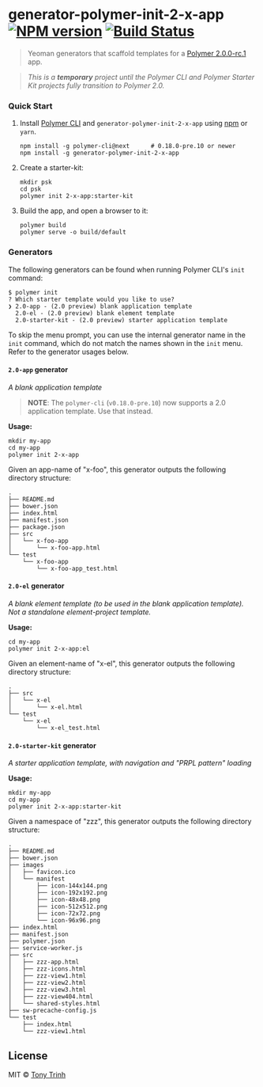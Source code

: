 # generator-polymer-init-2-x-app [![NPM version][npm-image]][npm-url] [![Build Status][travis-image]][travis-url]
> Yeoman generators that scaffold templates for a [Polymer 2.0.0-rc.1](https://github.com/Polymer/polymer/releases/tag/v2.0.0-rc.1) app.

> *This is a **temporary** project until the Polymer CLI and Polymer Starter Kit projects fully transition to Polymer 2.0.*

### Quick Start

 1. Install
[Polymer CLI](https://www.polymer-project.org/1.0/docs/tools/polymer-cli)
and `generator-polymer-init-2-x-app` using
[npm](https://www.npmjs.com/) or `yarn`.

        npm install -g polymer-cli@next      # 0.18.0-pre.10 or newer
        npm install -g generator-polymer-init-2-x-app

 2. Create a starter-kit:

        mkdir psk
        cd psk
        polymer init 2-x-app:starter-kit

 3. Build the app, and open a browser to it:

        polymer build
        polymer serve -o build/default


### Generators

The following generators can be found when running Polymer CLI's `init` command:

```shell
$ polymer init
? Which starter template would you like to use? 
❯ 2.0-app - (2.0 preview) blank application template 
  2.0-el - (2.0 preview) blank element template 
  2.0-starter-kit - (2.0 preview) starter application template
```

To skip the menu prompt, you can use the internal generator name in the `init` command, which do not match the names shown in the `init` menu. Refer to the generator usages below.

#### `2.0-app` generator

*A blank application template*

> **NOTE**: The `polymer-cli` (`v0.18.0-pre.10`) now supports a 2.0 application template. Use that instead.

**Usage:**

    mkdir my-app
    cd my-app
    polymer init 2-x-app

Given an app-name of "x-foo", this generator outputs the following directory structure:

    .
    ├── README.md
    ├── bower.json
    ├── index.html
    ├── manifest.json
    ├── package.json
    ├── src
    │   └── x-foo-app
    │       └── x-foo-app.html
    └── test
        └── x-foo-app
            └── x-foo-app_test.html


#### `2.0-el` generator

*A blank element template (to be used in the blank application template). Not a standalone element-project template.*

**Usage:**

    cd my-app
    polymer init 2-x-app:el

Given an element-name of "x-el", this generator outputs the following directory structure:

    .
    ├── src
    │   └── x-el
    │       └── x-el.html
    └── test
        └── x-el
            └── x-el_test.html


#### `2.0-starter-kit` generator

*A starter application template, with navigation and "PRPL pattern" loading*

**Usage:**

    mkdir my-app
    cd my-app
    polymer init 2-x-app:starter-kit

Given a namespace of "zzz", this generator outputs the following directory structure:

    .
    ├── README.md
    ├── bower.json
    ├── images
    │   ├── favicon.ico
    │   └── manifest
    │       ├── icon-144x144.png
    │       ├── icon-192x192.png
    │       ├── icon-48x48.png
    │       ├── icon-512x512.png
    │       ├── icon-72x72.png
    │       └── icon-96x96.png
    ├── index.html
    ├── manifest.json
    ├── polymer.json
    ├── service-worker.js
    ├── src
    │   ├── zzz-app.html
    │   ├── zzz-icons.html
    │   ├── zzz-view1.html
    │   ├── zzz-view2.html
    │   ├── zzz-view3.html
    │   ├── zzz-view404.html
    │   └── shared-styles.html
    ├── sw-precache-config.js
    └── test
        ├── index.html
        └── zzz-view1.html


## License

MIT © [Tony Trinh](https://github.com/tony19)


[npm-image]: https://badge.fury.io/js/generator-polymer-init-2-x-app.svg
[npm-url]: https://npmjs.org/package/generator-polymer-init-2-x-app
[travis-image]: https://travis-ci.org/tony19/generator-polymer-init-2-x-app.svg?branch=master
[travis-url]: https://travis-ci.org/tony19/generator-polymer-init-2-x-app


